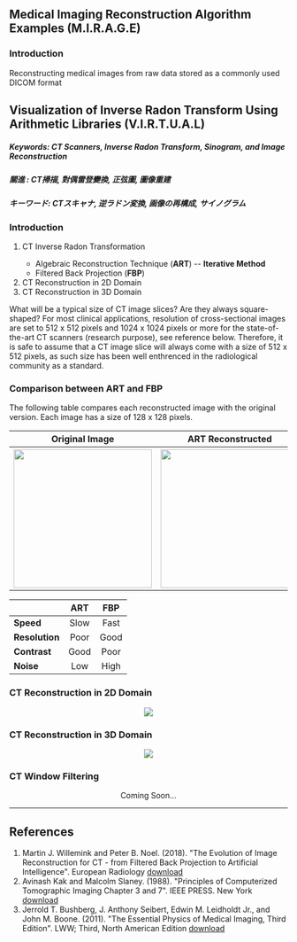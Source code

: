 ## Medical Imaging Reconstruction Algorithm Examples (M.I.R.A.G.E) ##

###  Introduction ###
Reconstructing medical images from raw data stored as a commonly used DICOM format

## Visualization of Inverse Radon Transform Using Arithmetic Libraries (V.I.R.T.U.A.L) ##

##### Keywords: CT Scanners, Inverse Radon Transform, Sinogram, and Image Reconstruction #####
##### 關進     : CT掃描, 對偶雷登變換, 正弦圖, 圖像重建                                    #####
##### キーワード: CTスキャナ, 逆ラドン変換, 画像の再構成, サイノグラム                       #####

### Introduction ###

<ol>
  <li/> CT Inverse Radon Transformation </li>
    <ul>
      <li /> Algebraic Reconstruction Technique (<b>ART</b>) -- <b>Iterative Method</b> </li>
      <li /> Filtered Back Projection (<b>FBP</b>) </li>
    </ul>
  <li/> CT Reconstruction in 2D Domain </li>
  <li/> CT Reconstruction in 3D Domain </li>
</ol>

What will be a typical size of CT image slices? Are they always square-shaped? For most clinical applications, resolution of cross-sectional images are set to 512 x 512 pixels and 1024 x 1024 pixels or more for the state-of-the-art CT scanners (research purpose), see reference below. Therefore, it is safe to assume that a CT image slice will always come with a size of 512 x 512 pixels, as such size has been well enthrenced in the radiological community as a standard.

### Comparison between ART and FBP ###
The following table compares each reconstructed image with the original version. Each image has a size of 128 x 128 pixels.
<p align="center">
<table>
  <tr>
    <th>Original Image </th>
    <th>ART Reconstructed </th> 
    <th>FBP Reconstructed </th>
  </tr>
  <tr>
    <th> <image src="./reconstructed/shepp_logan_original.png" height="250" width="250"> </th>
    <th> <image src="./reconstructed/shepp_logan_ART.png" height="250" width="250"> </th>
    <th> <image src="./reconstructed/shepp_logan_FBP.png" height="250" width="250"> </th>
  </tr>
</table>
</p>

|   |**ART**|**FBP**|
|:----------|:----------:|:----------:|
| **Speed**      | Slow       | Fast       |
| **Resolution** | Poor       | Good       | 
| **Contrast**   | Good       | Poor       |
| **Noise**      | Low        | High       |


### CT Reconstruction in 2D Domain ###
<p align="center">
<image src="./reconstructed/pinnacle3-8.2g-phantom-chest.gif">
</p>

### CT Reconstruction in 3D Domain ###
<p align="center">
<image src="./reconstructed/pinnacle3-8.2g-phantom-chest.png">
</p>

### CT Window Filtering ###
<p align="center"> Coming Soon... </p>

<hr />

## References ##
1. Martin J. Willemink and Peter B. Noel. (2018). "The Evolution of Image Reconstruction for CT - from Filtered Back Projection to Artificial Intelligence". European Radiology [download](https://doi.org/10.1007/s00330-018-5810-7)
2. Avinash Kak and Malcolm Slaney. (1988). "Principles of Computerized Tomographic Imaging Chapter 3 and 7". IEEE PRESS. New York [download](http://www.mat.uniroma2.it/~picard/SMC/didattica/materiali_did/Anal.Armon./Principles_of_CT_Imaging/Kak&Slaney-CTI-reduced.pdf)
3. Jerrold T. Bushberg, J. Anthony Seibert, Edwin M. Leidholdt Jr., and John M. Boone. (2011). "The Essential Physics of Medical Imaging, Third Edition". LWW; Third, North American Edition [download](https://www.amazon.com/Essential-Physics-Medical-Imaging-Third/dp/0781780578)
